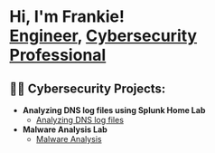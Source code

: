 <h1>Hi, I'm Frankie! <br/><a href="https://github.com/frankieromeo4">Engineer</a>, <a href="https://www.linkedin.com/in/joshmadakor/">Cybersecurity Professional</a>

<h2>👨‍💻 Cybersecurity Projects:</h2>

- <b>Analyzing DNS log files using Splunk Home Lab </b>
  - [Analyzing DNS log files](https://github.com/frankieromeo4/Analyzing-DNS-Log-Files-Using-Splunk-SIEM)
- <b>Malware Analysis Lab  </b>
  - [Malware Analysis](https://github.com/frankieromeo4/Malware-Analysis-Lab) <b><i></b></i>









[linkedin]: https://www.linkedin.com/in/frankie-romeo-131a6528b/

<!--
**joshmadakor1/joshmadakor1** is a ✨ _special_ ✨ repository because its `README.md` (this file) appears on your GitHub profile.

Here are some ideas to get you started:

- 🔭 I’m currently working on ...
- 🌱 I’m currently learning ...
- 👯 I’m looking to collaborate on ...
- 🤔 I’m looking for help with ...
- 💬 Ask me about ...
- 📫 How to reach me: ...
- ⚡ Fun fact: ...
-->
